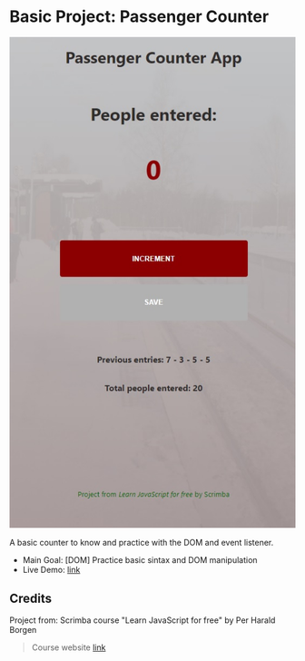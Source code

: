 # Basic Project: Passenger Counter

![screenshot of the app showing a counter with some results](./data/screenshot_01.jpg)

A basic counter to know and practice with the DOM and event listener.

- Main Goal: [DOM] Practice basic sintax and DOM manipulation
- Live Demo: [link](https://orses.github.io/vanilla_javascript/passenger_counter/src/)

## Credits

Project from: Scrimba course "Learn JavaScript for free" by Per Harald Borgen

> Course website [link](https://scrimba.com/learn/learnjavascript)

